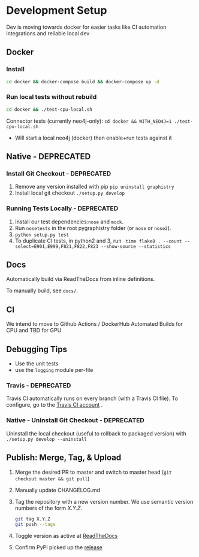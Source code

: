 # Development Setup

Dev is moving towards docker for easier tasks like CI automation integrations and reliable local dev

## Docker

### Install

```bash
cd docker && docker-compose build && docker-compose up -d
```
### Run local tests without rebuild

```bash
cd docker && ./test-cpu-local.sh
```

Connector tests (currently neo4j-only): `cd docker && WITH_NEO4J=1 ./test-cpu-local.sh`

* Will start a local neo4j (docker) then enable+run tests against it


## Native - DEPRECATED
### Install Git Checkout - DEPRECATED

1. Remove any version installed with pip
    `pip uninstall graphistry`
2. Install local git checkout
	`./setup.py develop`

### Running Tests Locally - DEPRECATED

1. Install our test dependencies:`nose` and `mock`.
2. Run `nosetests` in the root pygraphistry folder (or `nose` or `nose2`).
3. `python setup.py test`
4. To duplicate CI tests, in python2 and 3, run ` time flake8 . --count --select=E901,E999,F821,F822,F823 --show-source --statistics`


## Docs

Automatically build via ReadTheDocs from inline definitions.

To manually build, see `docs/`.

## CI

We intend to move to Github Actions / DockerHub Automated Builds for CPU and TBD for GPU


## Debugging Tips

* Use the unit tests
* use the `logging` module per-file

### Travis - DEPRECATED

Travis CI automatically runs on every branch (with a Travis CI file). To configure, go to the [Travis CI account](https://travis-ci.org/graphistry/pygraphistry) .

### Native - Uninstall Git Checkout - DEPRECATED

Uninstall the local checkout (useful to rollback to packaged version) with `./setup.py develop --uninstall`

## Publish: Merge, Tag, & Upload

1. Merge the desired PR to master and switch to master head (`git checkout master && git pull`)

2. Manually update CHANGELOG.md

1. Tag the repository with a new version number. We use semantic version numbers of the form *X.Y.Z*.

	```sh
	git tag X.Y.Z
	git push --tags
	```

1. Toggle version as active at [ReadTheDocs](https://readthedocs.org/projects/pygraphistry/versions/)

1. Confirm PyPI picked up the [release](https://pypi.org/project/graphistry/)
